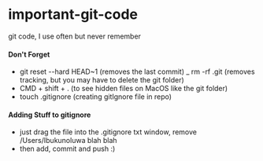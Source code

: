 # important-git-code
git code, I use often but never remember 

#### Don't Forget
- git reset --hard HEAD~1 (removes the last commit)
_ rm -rf .git (removes tracking, but you may have to delete the git folder)
- CMD + shift + . (to see hidden files on MacOS like the git folder)
- touch .gitignore (creating gitIgnore file in repo)


#### Adding Stuff to gitignore
- just drag the file into the .gitignore txt window, remove /Users/Ibukunoluwa blah blah 
- then add, commit and push :)
